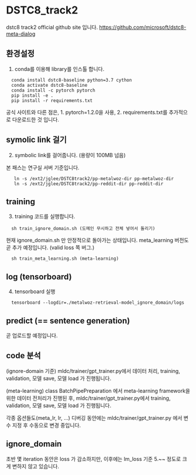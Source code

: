 # DSTC8_track2

dstc8 track2 official github site 입니다.
https://github.com/microsoft/dstc8-meta-dialog

## 환경설정

1. conda를 이용해 library를 인스톨 합니다.

~~~
  conda install dstc8-baseline python=3.7 cython
  conda activate dstc8-baseline
  conda install -c pytorch pytorch
  pip install -e .
  pip install -r requirements.txt
~~~

공식 사이트와 다른 점은, 1. pytorch=1.2.0을 사용, 2. requirements.txt를 추가적으로 다운로드한 것 입니다.

## symolic link 걸기

2. symbolic link를 걸어줍니다. (용량이 100MB 넘음)

본 패스는 연구실 서버 기준입니다. 
~~~
   ln -s /ext2/jglee/DSTC8track2/pp-metalwoz-dir pp-metalwoz-dir
   ln -s /ext2/jglee/DSTC8track2/pp-reddit-dir pp-reddit-dir
~~~

## training

3. training 코드를 실행합니다.

~~~
  sh train_ignore_domain.sh (도메인 무시하고 전체 넣어서 돌리기)
~~~

현재 ignore_domain.sh 만 안정적으로 돌아가는 상태입니다.
meta_learning 버전도 곧 추가 예정입니다. (valid loss 쪽 버그.)

~~~
  sh train_meta_learning.sh (meta-learning)
~~~

## log (tensorboard)

4. tensorboard 실행
~~~
  tensorboard --logdir=./metalwoz-retrieval-model_ignore_domain/logs
~~~

## predict (== sentence generation)

곧 업로드할 예정입니다.

## code 분석

(ignore-domain 기준) mldc/trainer/gpt_trainer.py에서 데이터 처리, training, validation, 모델 save, 모델 load 가 진행됩니다.

(meta-learning) class BatchPipePreparation 에서 meta-learning framework을 위한 데이터 전처리가 진행된 후, 
mldc/trainer/gpt_trainer.py에서 training, validation, 모델 save, 모델 load 가 진행됩니다.

각종 옵션들도(meta_lr, lr, ...) 디버깅 동안에는 mldc/trainer/gpt_trainer.py 에서 변수 지정 후 수동으로 변경 중입니다.

## ignore_domain

초반 몇 iteration 동안은 loss 가 감소하지만, 이후에는 lm_loss 기준 5.~~ 정도로 크게 변하지 않고 있습니다.
